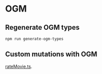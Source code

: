 # OGM

## Regenerate OGM types
```
npm run generate-ogm-types
```

## Custom mutations with OGM

[rateMovie.ts](../../src/gql/User/rateMovie.ts).